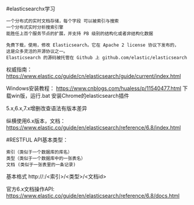 #elasticsearchx学习

    一个分布式的实时文档存储，每个字段 可以被索引与搜索
    一个分布式实时分析搜索引擎
    能胜任上百个服务节点的扩展，并支持 PB 级别的结构化或者非结构化数据
 
    免费下载，使用，修改 Elasticsearch。它在 Apache 2 license 协议下发布的， 
    这是众多灵活的开源协议之一。
    Elasticsearch 的源码被托管在 Github 上 github.com/elastic/elasticsearch  
    
权威指南：
https://www.elastic.co/guide/cn/elasticsearch/guide/current/index.html

Windows安装教程：
https://www.cnblogs.com/hualess/p/11540477.html
下载win版，运行.bat
安装Chrome的elasticsearch插件

5.x,6.x,7.x增删改查语法有版本差异

纵横使用6.x版本，文档：
https://www.elastic.co/guide/en/elasticsearch/reference/6.8/index.html


#RESTFUL API基本类型：
   
    索引（类似于一个数据库的库名）
    类型（类似于一个数据库中的一张表名）
    文档 (类似于一张表里的一条记录)

基本格式 http://<ip>:<port>/<索引>/<类型>/<文档id>

官方6.x文档操作API:
https://www.elastic.co/guide/en/elasticsearch/reference/6.8/docs.html




